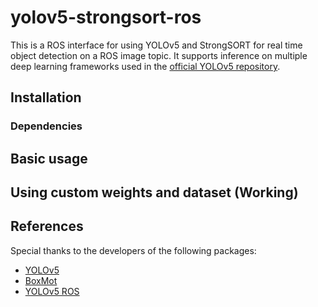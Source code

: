 # yolov5-strongsort-ros
This is a ROS interface for using YOLOv5 and StrongSORT for real time object detection on a ROS image topic. It supports inference on multiple deep learning frameworks used in the [official YOLOv5 repository](https://github.com/ultralytics/yolov5).

## Installation

### Dependencies

## Basic usage

## Using custom weights and dataset (Working)

## References
Special thanks to the developers of the following packages:
- [YOLOv5](https://github.com/ultralytics/yolov5)
- [BoxMot](https://github.com/mikel-brostrom/boxmot.git)
- [YOLOv5 ROS](https://github.com/mats-robotics/yolov5_ros.git)